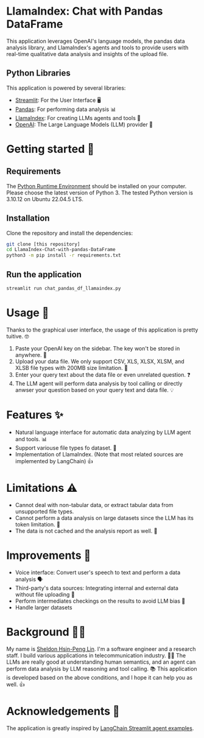 # LlamaIndex: Chat with Pandas DataFrame
This application leverages OpenAI's language models, the pandas data analysis library, and LlamaIndex's agents and tools to provide users with real-time qualitative data analysis and insights of the upload file. 

## Python Libraries
This application is powered by several libraries:
- [Streamlit](https://streamlit.io/): For the User Interface 🖥️
- [Pandas](https://pandas.pydata.org/): For performing data analysis 📊
- [LlamaIndex](https://www.llamaindex.ai/): For creating LLMs agents and tools 🔗
- [OpenAI](https://openai.com/): The Large Language Models (LLM) provider 🧠

# Getting started 🏁

## Requirements

The [Python Runtime Environment](https://www.python.org/) should be installed on your computer.
Please choose the latest version of Python 3. The tested Python version is 3.10.12 on Ubuntu 22.04.5 LTS.


## Installation

Clone the repository and install the dependencies:

```bash
git clone [this repository]
cd LlamaIndex-Chat-with-pandas-DataFrame
python3 -m pip install -r requirements.txt
```

## Run the application

```bash
streamlit run chat_pandas_df_llamaindex.py
```

# Usage 📖

Thanks to the graphical user interface, the usage of this application is pretty tuitive. 🤓

1. Paste your OpenAI key on the sidebar. The key won't be stored in anywhere. 🚫
2. Upload your data file. We only support CSV, XLS, XLSX, XLSM, and XLSB file types with 200MB size limitation. 📂
3. Enter your query text about the data file or even unrelated question. ❓
4. The LLM agent will perform data analysis by tool calling or directly anwser your question based on your query text and data file. 💡


# Features ✨
- Natural language interface for automatic data analyzing by LLM agent and tools. 📊
- Support variouse file types fo dataset. 📄
- Implementation of LlamaIndex. (Note that most related sources are implemented by LangChain) 👍

# Limitations ⚠️
- Cannot deal with non-tabular data, or extract tabular data from unsupported file types.
- Cannot perform a data analysis on large datasets since the LLM has its token limitation. 🚫
- The data is not cached and the analysis report as well. 🔄

# Improvements 🚀
- Voice interface: Convert user's speech to text and perform a data analysis 🗣️
- Third-party's data sources: Integrating internal and external data without file uploading 🤝
- Perform intermediates checkings on the results to avoid LLM bias 🤔
- Handle larger datasets

# Background 🧑‍🎓
My name is [Sheldon Hsin-Peng Lin](https://www.linkedin.com/in/sheldon-hsin-peng-lin-51306685/). I'm a software engineer and a research staff. I build various applications in telecommunication industry. 👨‍🔧
The LLMs are really good at understanding human semantics, and an agent can perform data analysis by LLM reasoning and tool calling. 📚
This application is developed based on the above conditions, and I hope it can help you as well. 👍

# Acknowledgements 🙏
The application is greatly inspired by [LangChain Streamlit agent examples](https://github.com/langchain-ai/streamlit-agent/blob/main/streamlit_agent/chat_pandas_df.py).
